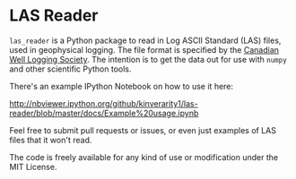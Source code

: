 LAS Reader
==========

``las_reader`` is a Python package to read in Log ASCII Standard (LAS) files, used in geophysical 
logging. The file format is specified by the 
[Canadian Well Logging Society](http://www.cwls.org/las/). The intention is to get the data out for use with ``numpy`` and other scientific Python tools.

There's an example IPython Notebook on how to use it here: 

http://nbviewer.ipython.org/github/kinverarity1/las-reader/blob/master/docs/Example%20usage.ipynb

Feel free to submit pull requests or issues, or even just examples of LAS files that it won't read.

The code is freely available for any kind of use or modification under the MIT License.
